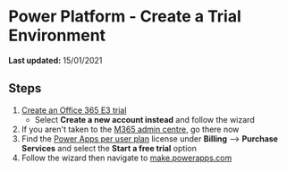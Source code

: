 # Power Platform - Create a Trial Environment

**Last updated:** 15/01/2021

## Steps

1.  [Create an Office 365 E3 trial](https://signup.microsoft.com/get-started/signup?OfferId=B07A1127-DE83-4a6d-9F85-2C104BDAE8B4&dl=ENTERPRISEPACK&ali=1&products=cfq7ttc0k59j:0009)
    - Select **Create a new account instead** and follow the wizard
2.  If you aren't taken to the [M365 admin centre](https://admin.microsoft.com/AdminPortal/Home#/homepage), go there now
3.  Find the [Power Apps per user plan](https://admin.microsoft.com/AdminPortal/Home#/catalog/offer-details/power-apps-per-user-plan/D3F087F5-D71D-4930-A6F2-36E51743EFE4) license under **Billing** --> **Purchase Services** and select the **Start a free trial** option
4.  Follow the wizard then navigate to [make.powerapps.com](https://make.powerapps.com/)
